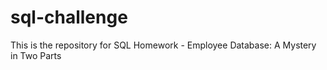 # sql-challenge
This is the repository for SQL Homework - Employee Database: A Mystery in Two Parts
